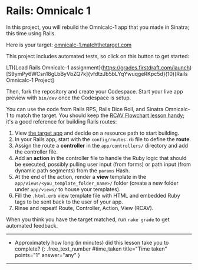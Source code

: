 # Rails: Omnicalc 1

In this project, you will rebuild the Omnicalc-1 app that you made in Sinatra; this time using Rails.

Here is your target: [omnicalc-1.matchthetarget.com](https://omnicalc-1.matchthetarget.com/)

This project includes automated tests, so click on this button to get started:

LTI{Load Rails Omnicalc-1 assignment}(https://grades.firstdraft.com/launch)[S9ymPy6WCsn18gLbByVbZQ7k]{vfdtzJb5bLYqYwuqgeRKpc5d}(10)[Rails Omnicalc-1 Project]

Then, fork the repository and create your Codespace. Start your live app preview with `bin/dev` once the Codespace is setup.

You can use the code from Rails RPS, Rails Dice Roll, and Sinatra Omnicalc-1 to match the target. You should keep the [RCAV Flowchart lesson handy](https://learn.firstdraft.com/lessons/120-rcav-flowchart); it's a good reference for building Rails routes:

1. View [the target app](https://omnicalc-1.matchthetarget.com/) and decide on a resource path to start building.
2. In your Rails app, start with the `config/routes.rb` file to define the **route**.
3. Assign the route a **controller** in the `app/controllers/` directory and add the controller file.
4. Add an **action** in the controller file to handle the Ruby logic that should be executed, possibly pulling user input (from forms) or path input (from dynamic path segments) from the `params` Hash.
5. At the end of the action, render a **view** template in the `app/views/<you_template_folder_name>/` folder (create a new folder under `app/views/` to house your templates).
6. Fill the `.html.erb` view template file with HTML and embedded Ruby tags to be sent back to the user of your app.
7. Rinse and repeat! Route, Controller, Action, View (RCAV). 

When you think you have the target matched, run `rake grade` to get automated feedback.

---

- Approximately how long (in minutes) did this lesson take you to complete?
{: .free_text_number #time_taken title="Time taken" points="1" answer="any" }
	
---
